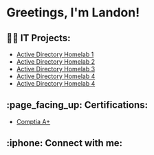 <h1>Greetings, I'm Landon! </h1>

<h2>👨‍💻 IT Projects:</h2>


  - [Active Directory Homelab 1](https://github.com/TechyLando/Active-Directory-Lab/blob/main/README.md)
  - [Active Directory Homelab 2](https://github.com/TechyLando/Active-Dirctory-Lab-2)
  - [Active Directory Homelab 3](https://github.com/TechyLando/Active-Direcrtory-Lab-3)
  - [Active Directory Homelab 4](https://github.com/TechyLando/Active-Directory-Lab-4)
  - [Active Directory Homelab 4](https://github.com/TechyLando/Active-Directory-Lab-5)


<h2>:page_facing_up: Certifications: </h2>

- [Comptia A+](https://www.credly.com/badges/aa6a7d1c-628d-4208-87f9-e9f2e3567e2e)




<h2> :iphone: Connect with me:</h2>



<!--


Here are some ideas to get you started:

- 🔭 I’m currently working on ...
- 🌱 I’m currently learning ...
- 👯 I’m looking to collaborate on ...
- 🤔 I’m looking for help with ...
- 💬 Ask me about ...
- 📫 How to reach me: ...
- 😄 Pronouns: ...
- ⚡ Fun fact: ...
-->
